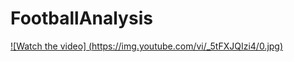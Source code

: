 # FootballAnalysis

[![Watch the video]
(https://img.youtube.com/vi/_5tFXJQIzi4/0.jpg)]([https://www.youtube.com/watch?v=_5tFXJQIzi4](https://www.youtube.com/watch?v=bGsz0xcU64g))
